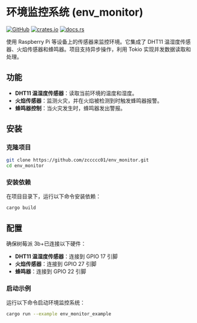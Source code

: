 # 环境监控系统 (env_monitor)

[![GitHub](https://img.shields.io/badge/github-zccccc01/env_monitor-8da0cb?style=for-the-badge&labelColor=555555&logo=github)](https://github.com/zccccc01/env_monitor)
[![crates.io](https://img.shields.io/crates/v/env_monitor.svg?style=for-the-badge&color=fc8d62&logo=rust)](https://crates.io/crates/env_monitor)
[![docs.rs](https://img.shields.io/badge/docs.rs-env_monitor-66c2a5?style=for-the-badge&labelColor=555555&logo=docs.rs)](https://docs.rs/env_monitor)

使用 Raspberry Pi 等设备上的传感器来监控环境。它集成了 DHT11 温湿度传感器、火焰传感器和蜂鸣器。项目支持异步操作，利用 Tokio 实现并发数据读取和处理。

## 功能

- **DHT11 温湿度传感器**：读取当前环境的温度和湿度。
- **火焰传感器**：监测火灾，并在火焰被检测到时触发蜂鸣器报警。
- **蜂鸣器控制**：当火灾发生时，蜂鸣器发出警报。

## 安装

### 克隆项目

```bash
git clone https://github.com/zccccc01/env_monitor.git
cd env_monitor
```

### 安装依赖

在项目目录下，运行以下命令安装依赖：

```bash
cargo build
```

## 配置

确保树莓派 3b+已连接以下硬件：

- **DHT11 温湿度传感器**：连接到 GPIO 17 引脚
- **火焰传感器**：连接到 GPIO 27 引脚
- **蜂鸣器**：连接到 GPIO 22 引脚

### 启动示例

运行以下命令启动环境监控系统：

```bash
cargo run --example env_monitor_example
```
